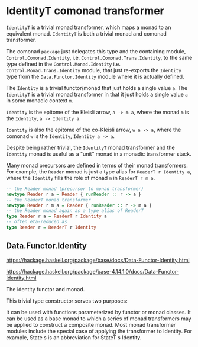 # IdentityT comonad transformer

`IdentityT` is a trivial monad transformer, which maps a monad to an equivalent monad. `IdentityT` is both a trivial monad and comonad transformer.

The comonad `package` just delegates this type and the containing module, `Control.Comonad.Identity`, i.e. `Control.Comonad.Trans.Identity`, to the same type defined in the `Control.Monad.Identity` i.e. `Control.Monad.Trans.Identity` module, that just re-exports the `Identity` type from the `Data.Functor.Identity` module where it is actually defined.


The `Identity` is a trivial functor/monad that just holds a single value `a`. The `IdentityT` is a trivial monad transformer in that it just holds a single value `a` in some monadic context `m`.

`Identity` is the epitome of the Kleisli arrow, `a -> m a`, where the monad `m` is the `Identity`, `a -> Identity a`.

`Identity` is also the epitome of the co-Kleisli arrow, `w a -> a`, where the comonad `w` is the `Identity`, `Identity a -> a`.

Despite being rather trivial, the `IdentityT` monad transformer and the `Identity` monad is useful as a "unit" monad in a monadic transformer stack.

Many monad precursors are defined in terms of their monad transformers. For example, the `Reader` monad is just a type alias for `ReaderT r Identity a`, where the `Identity` fills the role of monad `m` in `ReaderT r m a`.

```hs
-- the Reader monad (precursor to monad transformer)
newtype Reader r a = Reader { runReader :: r -> a }
-- the ReaderT monad transformer
newtype Reader r m a = Reader { runReader :: r -> m a }
-- the Reader monad again as a type alias of ReaderT
type Reader r a = ReaderT r Identity a
-- often eta-reduced as
type Reader r = ReaderT r Identity
```

## Data.Functor.Identity

https://hackage.haskell.org/package/base/docs/Data-Functor-Identity.html

https://hackage.haskell.org/package/base-4.14.1.0/docs/Data-Functor-Identity.html

The identity functor and monad.

This trivial type constructor serves two purposes:

It can be used with functions parameterized by functor or monad classes.
It can be used as a base monad to which a series of monad transformers may be applied to construct a composite monad. Most monad transformer modules include the special case of applying the transformer to Identity. For example, State s is an abbreviation for StateT s Identity.
